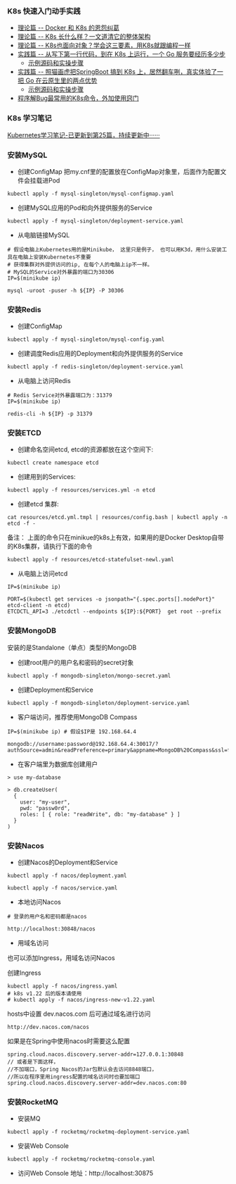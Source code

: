 ### K8s 快速入门动手实践
- [理论篇 -- Docker 和 K8s 的恩怨纠葛](https://mp.weixin.qq.com/s/ueaFb68jwZ-VjIcjh7DtXw)
- [理论篇 -- K8s 长什么样？一文道清它的整体架构](https://mp.weixin.qq.com/s/8Lao8XdBxY5nEfGy6FjT-w)
- [理论篇 -- K8s也面向对象？学会这三要素，用K8s就跟编程一样](https://mp.weixin.qq.com/s/3_P_fpsC0ZQywlSoqdQ9Sg)
- [实践篇 -- 从写下第一行代码，到在 K8s 上运行，一个 Go 服务要经历多少步](https://mp.weixin.qq.com/s/rxhOjAbyq_KxtQhAQtdHmg)
  - [示例源码和实操步骤](https://github.com/kevinyan815/LearningKubernetes/tree/master/quickstart#%E5%AE%9E%E8%B7%B5%E9%83%A8%E5%88%86-go-demo)
- [实践篇 -- 照猫画虎把SpringBoot 搞到 K8s 上，居然翻车咧，真实体验了一把 Go 在云原生里的两点优势](https://mp.weixin.qq.com/s/RpnWjxUg8E58ddeXvqGthA)
  - [示例源码和实操步骤](https://github.com/kevinyan815/LearningKubernetes/blob/master/quickstart/README.md#%E5%AE%9E%E8%B7%B5%E9%83%A8%E5%88%86-java-demo)
- [程序解Bug最常用的K8s命令，外加使用窍门](https://mp.weixin.qq.com/s/Ze096f0Utcl84c6gBwrCYw)

### K8s 学习笔记

[Kubernetes学习笔记-已更新到第25篇，持续更新中······](https://mp.weixin.qq.com/mp/appmsgalbum?__biz=MzUzNTY5MzU2MA==&action=getalbum&album_id=1394839706508148737#wechat_redirect)

### 安装MySQL

- 创建ConfigMap 把my.cnf里的配置放在ConfigMap对象里，后面作为配置文件会挂载进Pod
```
kubectl apply -f mysql-singleton/mysql-configmap.yaml
```
- 创建MySQL应用的Pod和向外提供服务的Service
```
kubectl apply -f mysql-singleton/deployment-service.yaml
```

- 从电脑链接MySQL
```
# 假设电脑上Kubernetes用的是Minikube， 这里只是例子， 也可以用K3d，用什么安装工具在电脑上安装Kubernetes不重要
# 获得集群对外提供访问的ip, 在每个人的电脑上ip不一样。
# MySQL的Service对外暴露的端口为30306
IP=$(minikube ip)  

mysql -uroot -puser -h ${IP} -P 30306
```

### 安装Redis

- 创建ConfigMap
```
kubectl apply -f mysql-singleton/mysql-config.yaml
```

- 创建调度Redis应用的Deployment和向外提供服务的Service
```
kubectl apply -f redis-singleton/deployment-service.yaml
```

- 从电脑上访问Redis

```
# Redis Service对外暴露端口为：31379
IP=$(minikube ip)  

redis-cli -h ${IP} -p 31379

```

### 安装ETCD

- 创建命名空间etcd, etcd的资源都放在这个空间下:
```
kubectl create namespace etcd
```

- 创建用到的Services:
```
kubectl apply -f resources/services.yml -n etcd
```

- 创建etcd 集群:
```
cat resources/etcd.yml.tmpl | resources/config.bash | kubectl apply -n etcd -f -
```
备注： 上面的命令只在minikue的k8s上有效，如果用的是Docker Desktop自带的K8s集群，请执行下面的命令
```
kubectl apply -f resources/etcd-statefulset-newl.yaml
```


- 从电脑上访问etcd
```
IP=$(minikube ip)

PORT=$(kubectl get services -o jsonpath="{.spec.ports[].nodePort}" etcd-client -n etcd)
ETCDCTL_API=3 ./etcdctl --endpoints ${IP}:${PORT}  get root --prefix
```

### 安装MongoDB

安装的是Standalone（单点）类型的MongoDB

- 创建root用户的用户名和密码的secret对象
```
kubectl apply -f mongodb-singleton/mongo-secret.yaml
```

- 创建Deployment和Service
```
kubectl apply -f mongodb-singleton/deployment-service.yaml
```

- 客户端访问，推荐使用MongoDB Compass
```
IP=$(minikube ip) # 假设$IP是 192.168.64.4

mongodb://username:password@192.168.64.4:30017/?authSource=admin&readPreference=primary&appname=MongoDB%20Compass&ssl=false
```
- 在客户端里为数据库创建用户
```
> use my-database

> db.createUser(
  {
    user: "my-user",
    pwd: "passw0rd",
    roles: [ { role: "readWrite", db: "my-database" } ]
  }
)
```
### 安装Nacos
- 创建Nacos的Deployment和Service

```shell
kubectl apply -f nacos/deployment.yaml

kubectl apply -f nacos/service.yaml
```

- 本地访问Nacos
```
# 登录的用户名和密码都是nacos

http://localhost:30848/nacos
```

- 用域名访问

也可以添加Ingress，用域名访问Nacos

创建Ingress
```shelll
kubectl apply -f nacos/ingress.yaml
# k8s v1.22 后的版本请使用
# kubectl apply -f nacos/ingress-new-v1.22.yaml
```
hosts中设置 dev.nacos.com 后可通过域名进行访问
```
http://dev.nacos.com/nacos
```
如果是在Spring中使用nacos时需要这么配置
```
spring.cloud.nacos.discovery.server-addr=127.0.0.1:30848
// 或者是下面这样，
//不加端口，Spring Nacos的Jar包默认会去访问8848端口，
//所以在程序里用ingress配置的域名访问时也要加端口
spring.cloud.nacos.discovery.server-addr=dev.nacos.com:80
```

### 安装RocketMQ
- 安装MQ
```shell
kubectl apply -f rocketmq/rocketmq-deployment-service.yaml
```
- 安装Web Console
```shell script
kubectl apply -f rocketmq/rocketmq-console.yaml
```
- 访问Web Console
地址：http://localhost:30875

